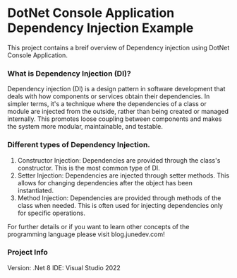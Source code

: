 # DotNet Console Application Dependency Injection Example

This project contains a breif overview of Dependency injection using DotNet Console Application.

### What is Dependency Injection (DI)?
Dependency injection (DI) is a design pattern in software development that deals with how components or services obtain their dependencies. In simpler terms, it's a technique where the dependencies of a class or module are injected from the outside, rather than being created or managed internally. This promotes loose coupling between components and makes the system more modular, maintainable, and testable.

### Different types of Dependency Injection.
1. Constructor Injection: Dependencies are provided through the class's constructor. This is the most common type of DI.
2. Setter Injection: Dependencies are injected through setter methods. This allows for changing dependencies after the object has been instantiated.
3. Method Injection: Dependencies are provided through methods of the class when needed. This is often used for injecting dependencies only for specific operations.


For further details or if you want to learn other concepts of the programming language please visit blog.junedev.com!

### Project Info
Version: .Net 8
IDE: Visual Studio 2022
